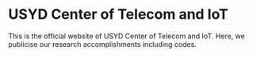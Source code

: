 # USYD Center of Telecom and IoT
This is the official website of USYD Center of Telecom and IoT. Here, we publicise our research accomplishments including codes.
